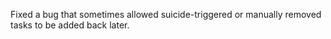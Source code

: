Fixed a bug that sometimes allowed suicide-triggered or manually removed tasks to be added back later.
